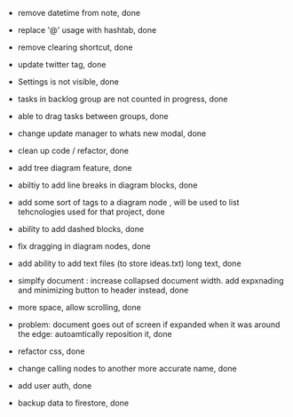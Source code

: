 - remove datetime from note, done 
- replace '@' usage with hashtab, done 
- remove clearing shortcut, done 
- update twitter tag, done 
- Settings is not visible, done 
- tasks in backlog group are not counted in progress, done 
- able to drag tasks between groups, done 
- change update manager to whats new modal, done 
- clean up code / refactor, done 


- add tree diagram feature, done 
- abiltiy to add line breaks in diagram blocks, done 
- add some sort of tags to a diagram node , will be used to list tehcnologies used for that project, done 
- ability to add dashed blocks, done 

- fix dragging in diagram nodes, done 


- add ability to add text files (to store ideas.txt) long text, done 
- simplfy document : increase collapsed document width. add expxnading and minimizing button to header instead, done 
- more space,  allow scrolling, done 
- problem: document goes out of screen if expanded when it was around the edge: autoamtically reposition it, done 


- refactor css, done 
- change calling nodes to another more accurate name, done 
- add user auth, done 

- backup data to firestore, done 
